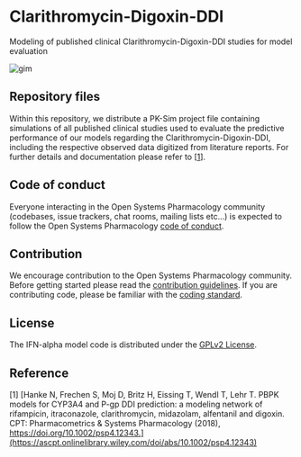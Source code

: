 # Clarithromycin-Digoxin-DDI
Modeling of published clinical Clarithromycin-Digoxin-DDI studies for model evaluation 

![gim](https://github.com/Open-Systems-Pharmacology/Clarithromycin-Digoxin-DDI/blob/master/Clarithromycin-Digoxin-DDI.png)

## Repository files
Within this repository, we distribute a PK-Sim project file containing simulations of all published clinical studies used to evaluate the predictive performance of our models regarding the Clarithromycin-Digoxin-DDI, including the respective observed data digitized from literature reports. For further details and documentation please refer to [[1](#reference)]. 

## Code of conduct
Everyone interacting in the Open Systems Pharmacology community (codebases, issue trackers, chat rooms, mailing lists etc...) is expected to follow the Open Systems Pharmacology [code of conduct](https://github.com/Open-Systems-Pharmacology/Suite/blob/master/CODE_OF_CONDUCT.md#contributor-covenant-code-of-conduct).

## Contribution
We encourage contribution to the Open Systems Pharmacology community. Before getting started please read the [contribution guidelines](https://github.com/Open-Systems-Pharmacology/Suite/blob/master/CONTRIBUTING.md#ways-to-contribute). If you are contributing code, please be familiar with the [coding standard](https://github.com/Open-Systems-Pharmacology/Suite/blob/master/CODING_STANDARDS.md#visual-studio-settings).

## License
The IFN-alpha model code is distributed under the [GPLv2 License](https://github.com/Open-Systems-Pharmacology/Suite/blob/develop/LICENSE).

## Reference
[1] [Hanke N, Frechen S, Moj D, Britz H, Eissing T, Wendl T, Lehr T. PBPK models for CYP3A4 and P-gp DDI prediction: a modeling network of rifampicin, itraconazole, clarithromycin, midazolam, alfentanil and digoxin. CPT: Pharmacometrics & Systems Pharmacology (2018), https://doi.org/10.1002/psp4.12343.](https://ascpt.onlinelibrary.wiley.com/doi/abs/10.1002/psp4.12343) 

